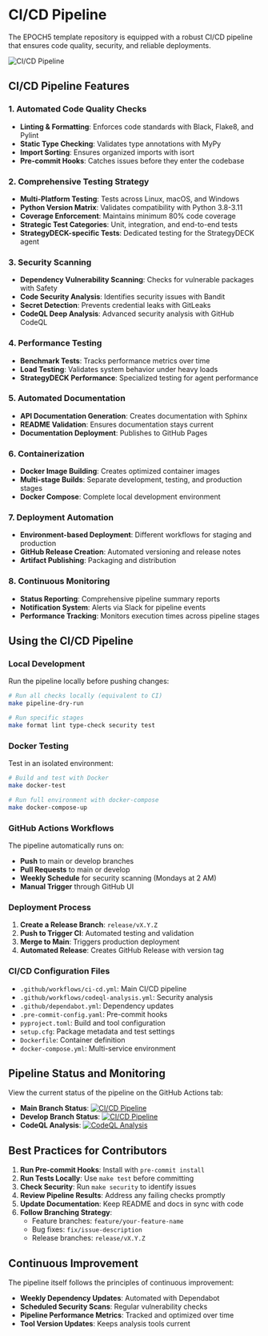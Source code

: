 # CI/CD Pipeline

The EPOCH5 template repository is equipped with a robust CI/CD pipeline that ensures code quality, security, and reliable deployments.

![CI/CD Pipeline](https://mermaid.ink/img/pako:eNqVVE1v2zAM_SuEThkCdHHTbjlsQJFsWy_dhaCXgpZom4gsapSUxUXQ_76P_kh36C5rDrJI8T2-R5GXoCuFkIQ1vhkK2Dn6Bff01EB0IVWBZw6vBr9tSgXX6hkPxSsZ2_JWJynueLVzDbx5C46NPMNpTTLBjt9prQvrOZs6Urd4h5YWk0sGdmiZNnCnpLFLvHp_9-3Hz5_ffz1I07D7sXVMc2tEDW0xSk92PfVn2XtDLWXi4MjtYTnH5Sg_GxcRTOv4LN1o1ZJfUJGFfBYH_lKswkMR6yp1V7L7T-dO5osSxmNXkHRMhm2NJDO-kn8xRHM9Dew_Q0bCMQ4Ni9MqRgPCxlYOq9KaAjlrGXmOvZR66yydecq28MJacJKNOeQXnfV4eJrWYgcCIxZAVqsE58QpCMQZXA9uxWxU1gHJz73-vVJZsUu_OtPy0I7J0qBx5kAKUOV2CAtZCNUkTnuT_0jkGopGXBDYY5AYXejhkjgsCGgNkBJtUhQv4YrRRjMpqCuNRWzXYe0xNMqjZB_GDsGLB2bRaFo_CLBn5_wkq8kYGw5xkH8ZqCrPPbCXWYRpBh-s4n3ycXPNRQZJNxqSJFSb-O2KomrGdDRRGE5oTKbHLBcndGUyqvGH-sRe4qB8u4CQc-Ej_WbzEoKtVj2IpEgL4WI_Dd7D55XoOahBWR4UDWkS6tF6QqoG5ckkCLdO9mnWzx9UM9Zyaj84jAXUmtV32UR-KxOlfUyM5bBL8_VsNv1dZnQcJk9tIQdJQFNbRjzJGpzVWnIZGIaIAytR1n5j8-VyNgvGEBKfkz8B2lDe0w)

## CI/CD Pipeline Features

### 1. Automated Code Quality Checks
- **Linting & Formatting**: Enforces code standards with Black, Flake8, and Pylint
- **Static Type Checking**: Validates type annotations with MyPy
- **Import Sorting**: Ensures organized imports with isort
- **Pre-commit Hooks**: Catches issues before they enter the codebase

### 2. Comprehensive Testing Strategy
- **Multi-Platform Testing**: Tests across Linux, macOS, and Windows
- **Python Version Matrix**: Validates compatibility with Python 3.8-3.11
- **Coverage Enforcement**: Maintains minimum 80% code coverage
- **Strategic Test Categories**: Unit, integration, and end-to-end tests
- **StrategyDECK-specific Tests**: Dedicated testing for the StrategyDECK agent

### 3. Security Scanning
- **Dependency Vulnerability Scanning**: Checks for vulnerable packages with Safety
- **Code Security Analysis**: Identifies security issues with Bandit
- **Secret Detection**: Prevents credential leaks with GitLeaks
- **CodeQL Deep Analysis**: Advanced security analysis with GitHub CodeQL

### 4. Performance Testing
- **Benchmark Tests**: Tracks performance metrics over time
- **Load Testing**: Validates system behavior under heavy loads
- **StrategyDECK Performance**: Specialized testing for agent performance

### 5. Automated Documentation
- **API Documentation Generation**: Creates documentation with Sphinx
- **README Validation**: Ensures documentation stays current
- **Documentation Deployment**: Publishes to GitHub Pages

### 6. Containerization
- **Docker Image Building**: Creates optimized container images
- **Multi-stage Builds**: Separate development, testing, and production stages
- **Docker Compose**: Complete local development environment

### 7. Deployment Automation
- **Environment-based Deployment**: Different workflows for staging and production
- **GitHub Release Creation**: Automated versioning and release notes
- **Artifact Publishing**: Packaging and distribution

### 8. Continuous Monitoring
- **Status Reporting**: Comprehensive pipeline summary reports
- **Notification System**: Alerts via Slack for pipeline events
- **Performance Tracking**: Monitors execution times across pipeline stages

## Using the CI/CD Pipeline

### Local Development

Run the pipeline locally before pushing changes:

```bash
# Run all checks locally (equivalent to CI)
make pipeline-dry-run

# Run specific stages
make format lint type-check security test
```

### Docker Testing

Test in an isolated environment:

```bash
# Build and test with Docker
make docker-test

# Run full environment with docker-compose
make docker-compose-up
```

### GitHub Actions Workflows

The pipeline automatically runs on:
- **Push** to main or develop branches
- **Pull Requests** to main or develop
- **Weekly Schedule** for security scanning (Mondays at 2 AM)
- **Manual Trigger** through GitHub UI

### Deployment Process

1. **Create a Release Branch**: `release/vX.Y.Z`
2. **Push to Trigger CI**: Automated testing and validation
3. **Merge to Main**: Triggers production deployment
4. **Automated Release**: Creates GitHub Release with version tag

### CI/CD Configuration Files

- `.github/workflows/ci-cd.yml`: Main CI/CD pipeline
- `.github/workflows/codeql-analysis.yml`: Security analysis
- `.github/dependabot.yml`: Dependency updates
- `.pre-commit-config.yaml`: Pre-commit hooks
- `pyproject.toml`: Build and tool configuration
- `setup.cfg`: Package metadata and test settings
- `Dockerfile`: Container definition
- `docker-compose.yml`: Multi-service environment

## Pipeline Status and Monitoring

View the current status of the pipeline on the GitHub Actions tab:

- **Main Branch Status**: [![CI/CD Pipeline](https://github.com/EpochCore5/epoch5-template/actions/workflows/ci-cd.yml/badge.svg?branch=main)](https://github.com/EpochCore5/epoch5-template/actions/workflows/ci-cd.yml)
- **Develop Branch Status**: [![CI/CD Pipeline](https://github.com/EpochCore5/epoch5-template/actions/workflows/ci-cd.yml/badge.svg?branch=develop)](https://github.com/EpochCore5/epoch5-template/actions/workflows/ci-cd.yml)
- **CodeQL Analysis**: [![CodeQL Analysis](https://github.com/EpochCore5/epoch5-template/actions/workflows/codeql-analysis.yml/badge.svg)](https://github.com/EpochCore5/epoch5-template/actions/workflows/codeql-analysis.yml)

## Best Practices for Contributors

1. **Run Pre-commit Hooks**: Install with `pre-commit install`
2. **Run Tests Locally**: Use `make test` before committing
3. **Check Security**: Run `make security` to identify issues
4. **Review Pipeline Results**: Address any failing checks promptly
5. **Update Documentation**: Keep README and docs in sync with code
6. **Follow Branching Strategy**: 
   - Feature branches: `feature/your-feature-name`
   - Bug fixes: `fix/issue-description`
   - Release branches: `release/vX.Y.Z`

## Continuous Improvement

The pipeline itself follows the principles of continuous improvement:

- **Weekly Dependency Updates**: Automated with Dependabot
- **Scheduled Security Scans**: Regular vulnerability checks
- **Pipeline Performance Metrics**: Tracked and optimized over time
- **Tool Version Updates**: Keeps analysis tools current

